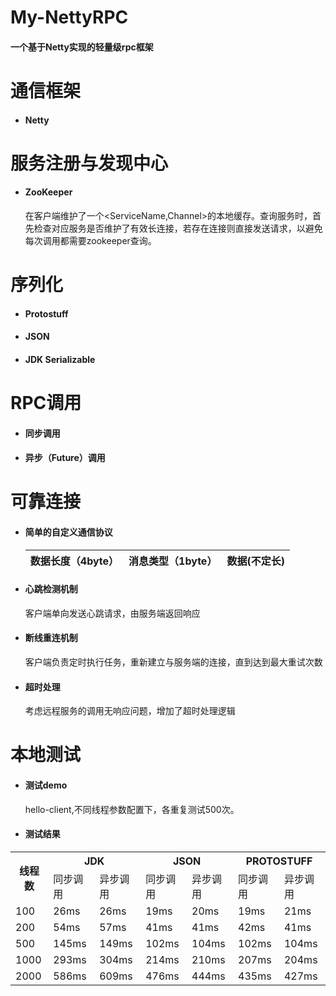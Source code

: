 # My-NettyRPC

#### 一个基于Netty实现的轻量级rpc框架

# 通信框架
- #### Netty

# 服务注册与发现中心
- #### ZooKeeper
  在客户端维护了一个<ServiceName,Channel>的本地缓存。查询服务时，首先检查对应服务是否维护了有效长连接，若存在连接则直接发送请求，以避免每次调用都需要zookeeper查询。

# 序列化

- #### Protostuff
- #### JSON
- #### JDK Serializable

# RPC调用

- #### 同步调用
- #### 异步（Future）调用

# 可靠连接

- #### 简单的自定义通信协议

  | 数据长度（4byte） | 消息类型（1byte） | 数据(不定长) |
  | :-------- | --------:| :--: |

- #### 心跳检测机制

  客户端单向发送心跳请求，由服务端返回响应

- #### 断线重连机制

  客户端负责定时执行任务，重新建立与服务端的连接，直到达到最大重试次数

- #### 超时处理

  考虑远程服务的调用无响应问题，增加了超时处理逻辑

# 本地测试

- #### 测试demo

  hello-client,不同线程参数配置下，各重复测试500次。

- #### 测试结果
<table>
    <tr>
        <th rowspan="2">线程数</th>
        <th colspan="2">JDK</th>
        <th colspan="2">JSON</th>
        <th colspan="2">PROTOSTUFF</th>
    </tr>
    <tr>
        <td>同步调用</td>
        <td>异步调用</td>
        <td>同步调用</td>
        <td>异步调用</td>
        <td>同步调用</td>
        <td>异步调用</td>
    </tr>
    <tr>
        <td>100</td>
        <td>26ms</td>
        <td>26ms</td>
        <td>19ms</td>
        <td>20ms</td>
        <td>19ms</td>
        <td>21ms</td>
    </tr>
    <tr>
        <td>200</td>
        <td>54ms</td>
        <td>57ms</td>
        <td>41ms</td>
        <td>41ms</td>
        <td>42ms</td>
        <td>41ms</td>
    </tr>
     <tr>
        <td>500</td>
        <td>145ms</td>
        <td>149ms</td>
        <td>102ms</td>
        <td>104ms</td>
        <td>102ms</td>
        <td>104ms</td>
    </tr>
     <tr>
        <td>1000</td>
        <td>293ms</td>
        <td>304ms</td>
        <td>214ms</td>
        <td>210ms</td>
        <td>207ms</td>
        <td>204ms</td>
    </tr>   
    <tr>
        <td>2000</td>
        <td>586ms</td>
        <td>609ms</td>
        <td>476ms</td>
        <td>444ms</td>
        <td>435ms</td>
        <td>427ms</td>
    </tr>  
</table>
